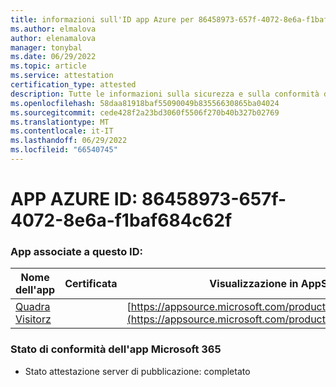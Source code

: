 ```yaml
---
title: informazioni sull'ID app Azure per 86458973-657f-4072-8e6a-f1baf684c62f
ms.author: elmalova
author: elenamalova
manager: tonybal
ms.date: 06/29/2022
ms.topic: article
ms.service: attestation
certification_type: attested
description: Tutte le informazioni sulla sicurezza e sulla conformità disponibili per 86458973-657f-4072-8e6a-f1baf684c62f.
ms.openlocfilehash: 58daa81918baf55090049b83556630865ba04024
ms.sourcegitcommit: cede428f2a23bd3060f5506f270b40b327b02769
ms.translationtype: MT
ms.contentlocale: it-IT
ms.lasthandoff: 06/29/2022
ms.locfileid: "66540745"
---
```

# <a name="azure-app-id-86458973-657f-4072-8e6a-f1baf684c62f"></a>APP AZURE ID: 86458973-657f-4072-8e6a-f1baf684c62f


### <a name="apps-associated-with-this-id"></a>App associate a questo ID:
| **Nome dell'app** | **Certificata** | **Visualizzazione in AppSource** |
|--------------|---------------|-----------------------|
| [Quadra Visitorz](../forward/WA200004199.md) |  | [https://appsource.microsoft.com/product/office/WA200004199](https://appsource.microsoft.com/product/office/WA200004199) |

### <a name="microsoft-365-app-compliance-status"></a>Stato di conformità dell'app Microsoft 365
- Stato attestazione server di pubblicazione: completato
